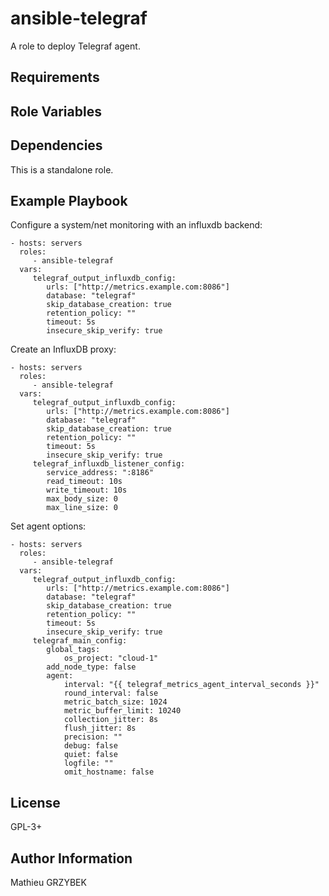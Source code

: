 ansible-telegraf
================

A role to deploy Telegraf agent.

Requirements
------------


Role Variables
--------------


Dependencies
------------

This is a standalone role.

Example Playbook
----------------

Configure a system/net monitoring with an influxdb backend:

    - hosts: servers
      roles:
         - ansible-telegraf
      vars:
         telegraf_output_influxdb_config:
            urls: ["http://metrics.example.com:8086"]
            database: "telegraf"
            skip_database_creation: true
            retention_policy: ""
            timeout: 5s
            insecure_skip_verify: true

Create an InfluxDB proxy:

    - hosts: servers
      roles:
         - ansible-telegraf
      vars:
         telegraf_output_influxdb_config:
            urls: ["http://metrics.example.com:8086"]
            database: "telegraf"
            skip_database_creation: true
            retention_policy: ""
            timeout: 5s
            insecure_skip_verify: true
         telegraf_influxdb_listener_config:
            service_address: ":8186"
            read_timeout: 10s
            write_timeout: 10s
            max_body_size: 0
            max_line_size: 0

Set agent options:

    - hosts: servers
      roles:
         - ansible-telegraf
      vars:
         telegraf_output_influxdb_config:
            urls: ["http://metrics.example.com:8086"]
            database: "telegraf"
            skip_database_creation: true
            retention_policy: ""
            timeout: 5s
            insecure_skip_verify: true
         telegraf_main_config:
            global_tags:
                os_project: "cloud-1"
            add_node_type: false
            agent:
                interval: "{{ telegraf_metrics_agent_interval_seconds }}"
                round_interval: false
                metric_batch_size: 1024
                metric_buffer_limit: 10240
                collection_jitter: 8s
                flush_jitter: 8s
                precision: ""
                debug: false
                quiet: false
                logfile: ""
                omit_hostname: false
            
License
-------

GPL-3+

Author Information
------------------

Mathieu GRZYBEK
